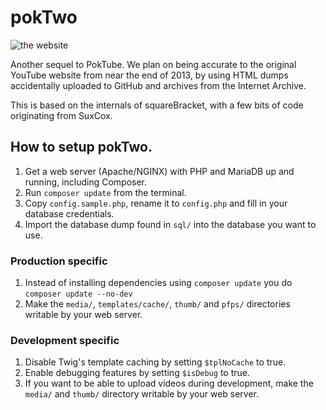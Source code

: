 # pokTwo

![the website](https://user-images.githubusercontent.com/45898787/170794090-c8135703-23ee-49df-9eea-70872d0d9ea0.png)

Another sequel to PokTube. We plan on being accurate to the original YouTube website from near the end of 2013, by using HTML dumps accidentally uploaded to GitHub and archives from the Internet Archive.

This is based on the internals of squareBracket, with a few bits of code originating from SuxCox.

## How to setup pokTwo.
1. Get a web server (Apache/NGINX) with PHP and MariaDB up and running, including Composer.
1. Run `composer update` from the terminal.
1. Copy `config.sample.php`, rename it to `config.php` and fill in your database credentials.
1. Import the database dump found in `sql/` into the database you want to use.

### Production specific
1. Instead of installing dependencies using `composer update` you do `composer update --no-dev`
1. Make the `media/`, `templates/cache/`, `thumb/` and `pfps/` directories writable by your web server.

### Development specific
1. Disable Twig's template caching by setting `$tplNoCache` to true.
1. Enable debugging features by setting `$isDebug` to true.
1. If you want to be able to upload videos during development, make the `media/` and `thumb/` directory writable by your web server.
